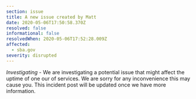 ```yaml
---
section: issue
title: A new issue created by Matt
date: 2020-05-06T17:50:58.370Z
resolved: false
informational: false
resolvedWhen: 2020-05-06T17:52:28.009Z
affected:
  - sba.gov
severity: disrupted
---
```

*Investigating* - We are investigating a potential issue that might affect the uptime of one our of services. We are sorry for any inconvenience this may cause you. This incident post will be updated once we have more information.